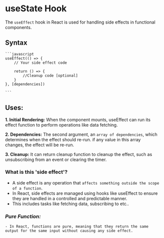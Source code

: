 # useState Hook

The `useEffect` hook in React is used for handling side effects in functional components.

## **Syntax**

    ```javascript
    useEffect(() => {
        // Your side effect code

        return () => {
            //Cleanup code [optional]
        }
    }, [dependencies])

    ```
## **Uses:**
**1. Initial Rendering:** When the component mounts, useEffect can run its effect function to perform operations like data fetching.

**2. Dependencies:** The second argument, an `array of dependencies`, which determines when the effect should re-run. if any value in this array changes, the effect will be re-run.

**3. Cleanup:** It can return cleanup function to cleanup the effect, such as unsubscribing from an event or clearing the timer.

### **What is this 'side effect'?**
- A side effect is any operation that `affects something outside the scope of a function`. 
- In React, side effects are managed using hooks like useEffect to ensure they are handled in a controlled and predictable manner. 
- This includes tasks like fetching data, subscribing to etc..

### *Pure Function:*
    - In React, functions are pure, meaning that they return the same output for the same input without causing any side effect.